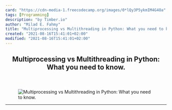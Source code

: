 ```yaml
---
card: "https://cdn-media-1.freecodecamp.org/images/0*lQy3P5ykmIM4G4Oa"
tags: [Programming]
description: "by Timber.io"
author: "Milad E. Fahmy"
title: "Multiprocessing vs Multithreading in Python: What you need to know."
created: "2021-08-16T15:41:01+02:00"
modified: "2021-08-16T15:41:01+02:00"
---
```

<div class="site-wrapper">
<main id="site-main" class="site-main outer">
<div class="inner">
<article class="post-full post tag-programming tag-threading tag-python tag-technology tag-software-development ">
<header class="post-full-header">
<h1 class="post-full-title">Multiprocessing vs Multithreading in Python: What you need to know.</h1>
</header>
<figure class="post-full-image">
<picture>
<source media="(max-width: 700px)" sizes="1px" srcset="data:image/gif;base64,R0lGODlhAQABAIAAAAAAAP///yH5BAEAAAAALAAAAAABAAEAAAIBRAA7 1w">
<source media="(min-width: 701px)" sizes="(max-width: 800px) 400px,
(max-width: 1170px) 700px,
1400px" srcset="https://cdn-media-1.freecodecamp.org/images/0*lQy3P5ykmIM4G4Oa 300w,
https://cdn-media-1.freecodecamp.org/images/0*lQy3P5ykmIM4G4Oa 600w,
https://cdn-media-1.freecodecamp.org/images/0*lQy3P5ykmIM4G4Oa 1000w,
https://cdn-media-1.freecodecamp.org/images/0*lQy3P5ykmIM4G4Oa 2000w">
<img onerror="this.style.display='none'" src="https://cdn-media-1.freecodecamp.org/images/0*lQy3P5ykmIM4G4Oa" alt="Multiprocessing vs Multithreading in Python: What you need to know.">
</picture>
</figure>
<section class="post-full-content">
<div class="post-content medium-migrated-article">
</div>
<hr>
</section>
</article>
</div>
</main>
</div>
<!-- Google Tag Manager (noscript) -->
<!-- End Google Tag Manager (noscript) -->
